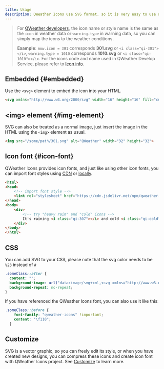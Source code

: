 ```yaml
---
title: Usage
description: QWeather Icons use SVG format, so it is very easy to use and modification.
---
```


> For [QWeather developers](https://dev.qweather.com/en/), the icon name or style name is the same as the `icon` in weather data or `warning.type` in warning data, so you can simply map the icons to the weather conditions.
> 
> **Example:** `now.icon = 301` corresponds **301.svg** or `<i class="qi-301"></i>`, `warning.type = 1010` corresponds **1010.svg** or `<i class="qi-1010"></i>`. For the icons code and name used in QWeather Develop Service, please refer to [Icon info](https://dev.qweather.com/docs/resource/icons/).

## Embedded {#embedded}

Use the `<svg>` element to embed the icon into your HTML.

```html
<svg xmlns="http://www.w3.org/2000/svg" width="16" height="16" fill="currentColor" class="qi-307-fill" viewBox="0 0 16 16"><path d="M1 12.5a1 1 0 1 0 2 0c0-.5-.555-1.395-1-2-.445.605-1 1.5-1 2ZM5 15a1 1 0 1 0 2 0c0-.5-.555-1.395-1-2-.445.605-1 1.5-1 2Zm4.293.707A1 1 0 0 1 9 15c0-.5.555-1.395 1-2 .445.605 1 1.5 1 2a1 1 0 0 1-1.707.707ZM13 12.5a1 1 0 0 0 2 0c0-.5-.555-1.395-1-2-.445.605-1 1.5-1 2Zm-1.273-4.283A4.99 4.99 0 0 1 7.9 10a4.988 4.988 0 0 1-3.773-1.719 3 3 0 1 1-.586-5.732A4.998 4.998 0 0 1 7.9 0a4.999 4.999 0 0 1 4.38 2.587 3 3 0 1 1-.553 5.63Z"/></svg>
```

## \<img> element {#img-element}

SVG can also be treated as a normal image, just insert the image in the HTML using the `<img>` element as usual.

```html
<img src="/some/path/301.svg" alt="QWeather" width="32" height="32">
```

## Icon font {#icon-font}

QWeather Icons provides icon fonts, and just like using other icon fonts, you can import font styles using [CDN](/install/#cdn) or [locally](https://github.com/qwd/Icons/releases/latest/).


```html
<html>
<head>
    <!-- import font style -->
    <link rel="stylesheet" href="https://cdn.jsdelivr.net/npm/qweather-icons@1.3.0/font/qweather-icons.css">
</head>
<body>
    <div>
        <!-- try "heavy rain" and "cold" icons -->
        It's raining <i class="qi-307"></i> and cold <i class="qi-cold"></i>
    </div>
</body>
</html>
```

## CSS

You can add SVG to your CSS, please note that the svg color needs to be `%23` instead of `#`

```css
.someClass::after {
  content: "";
  background-image: url("data:image/svg+xml,<svg xmlns="http://www.w3.org/2000/svg" width="16" height="16" fill='%23FF843F' class="qi-100-fill" viewBox="0 0 16 16"><path d="M8.005 3.5a4.5 4.5 0 1 0 0 9 4.5 4.5 0 0 0 0-9Zm.004-.997a.5.5 0 0 1-.5-.5v-1.5a.5.5 0 0 1 1 0v1.5a.5.5 0 0 1-.5.5ZM3.766 4.255a.498.498 0 0 1-.353-.147l-1.062-1.06a.5.5 0 0 1 .707-.707L4.122 3.4a.5.5 0 0 1-.355.854v.001ZM2.004 8.493h-1.5a.5.5 0 1 1 0-1h1.5a.5.5 0 1 1 0 1Zm.691 5.303a.5.5 0 0 1-.354-.854l1.062-1.06a.5.5 0 0 1 .708.707l-1.063 1.06a.497.497 0 0 1-.353.147Zm5.301 2.201a.5.5 0 0 1-.5-.5v-1.5a.5.5 0 0 1 1 0v1.5a.5.5 0 0 1-.5.5Zm5.304-2.191a.496.496 0 0 1-.353-.147l-1.06-1.06a.5.5 0 1 1 .706-.707l1.06 1.06a.5.5 0 0 1-.353.854Zm2.203-5.299h-1.5a.5.5 0 0 1 0-1h1.5a.5.5 0 1 1 0 1ZM12.25 4.265a.5.5 0 0 1-.354-.854l1.06-1.06a.5.5 0 1 1 .708.707l-1.06 1.06a.498.498 0 0 1-.354.147Z"/></svg>");
  background-repeat: no-repeat;
}
```

If you have referenced the QWeather Icons font, you can also use it like this:

```css
.someClass::before {
    font-family: "qweather-icons" !important;
    content: "\f110";
  }
```

## Customize

SVG is a vector graphic, so you can freely edit its style, or when you have created new designs, you can compress these icons and create icon font with QWeather Icons project. See [Customize](/en/customize/) to learn more.



